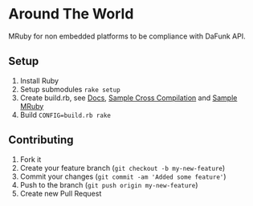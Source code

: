 # Around The World

MRuby for non embedded platforms to be compliance with DaFunk API.

## Setup

1. Install Ruby
2. Setup submodules `rake setup`
3. Create build.rb, see [Docs](https://github.com/mruby/mruby/tree/1.0.0/doc/compile), [Sample Cross Compilation](https://github.com/cloudwalkio/around_the_world/blob/master/build.rb) and [Sample MRuby](https://github.com/mruby/mruby/blob/1.0.0/build_config.rb)
4. Build `CONFIG=build.rb rake`

## Contributing

1. Fork it
2. Create your feature branch (`git checkout -b my-new-feature`)
3. Commit your changes (`git commit -am 'Added some feature'`)
4. Push to the branch (`git push origin my-new-feature`)
5. Create new Pull Request
